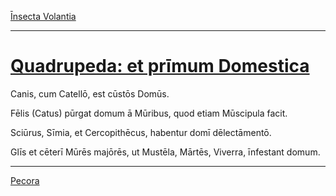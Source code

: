 [Īnsecta Volantia](./025-insecta-volantia.md)

---

# [Quadrupeda: et prīmum Domestica](https://www.archive.org/stream/cu31924032499455#page/n71/mode/1up)

Canis, cum Catellō, est cūstōs Domūs.

Fēlis (Catus) pūrgat domum ā Mūribus, quod etiam Mūscipula facit.

Sciūrus, Sīmia, et Cercopithēcus, habentur domī dēlectāmentō.

Glīs et cēterī Mūrēs majōrēs, ut Mustēla, Mārtēs, Viverra, īnfestant domum.

---

[Pecora](./027-pecora.md)

